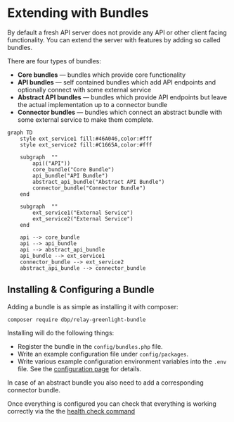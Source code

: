 # Extending with Bundles

By default a fresh API server does not provide any API or other client facing
functionality. You can extend the server with features by adding so called
bundles.

There are four types of bundles:

* **Core bundles** — bundles which provide core functionality
* **API bundles** — self contained bundles which add API endpoints and
  optionally connect with some external service
* **Abstract API bundles** — bundles which provide API endpoints but leave the
  actual implementation up to a connector bundle
* **Connector bundles** — bundles which connect an abstract bundle with some
  external service to make them complete.

```mermaid
graph TD
    style ext_service1 fill:#46A046,color:#fff
    style ext_service2 fill:#C1665A,color:#fff

    subgraph  ""
        api(("API"))
        core_bundle("Core Bundle")
        api_bundle("API Bundle")
        abstract_api_bundle("Abstract API Bundle")
        connector_bundle("Connector Bundle")
    end

    subgraph  ""
        ext_service1("External Service")
        ext_service2("External Service")
    end

    api --> core_bundle
    api --> api_bundle
    api --> abstract_api_bundle
    api_bundle --> ext_service1
    connector_bundle --> ext_service2
    abstract_api_bundle --> connector_bundle
```

## Installing & Configuring a Bundle

Adding a bundle is as simple as installing it with composer:

```
composer require dbp/relay-greenlight-bundle
```

Installing will do the following things:

* Register the bundle in the `config/bundles.php` file.
* Write an example configuration file under `config/packages`.
* Write various example configuration environment variables into the `.env`
  file. See the [configuration page](./config.md) for details.

In case of an abstract bundle you also need to add a corresponding connector
bundle.

Once everything is configured you can check that everything is working correctly
via the the [health check command](./health_checks.md)
